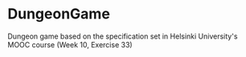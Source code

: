 # DungeonGame
Dungeon game based on the specification set in Helsinki University's MOOC course (Week 10, Exercise 33)
